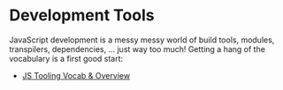 # Development Tools

JavaScript development is a messy messy world of build tools, modules, transpilers, dependencies, ... just way too much!  Getting a hang of the vocabulary is a first good start:

* [JS Tooling Vocab & Overview](https://gist.github.com/joepie91/3381ce7f92dec7a1e622538980c0c43d)


